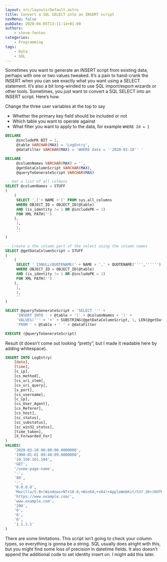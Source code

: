 ```yaml
---
layout: src/layouts/Default.astro
title: Convert a SQL SELECT into an INSERT script
navMenu: false
pubDate: 2020-04-05T13:11:14+01:00
authors:
    - steve-fenton
categories:
    - Programming
tags:
    - Data
    - SQL
---
```


Sometimes you want to generate an INSERT script from existing data, perhaps with one or two values tweaked. It’s a pain to hand-crank the INSERT when you can see exactly what you want using a SELECT statement. It’s also a bit long-winded to use SQL import/export wizards or other tools. Sometimes, you just want to convert a SQL SELECT into an INSERT script. Here’s how.

Change the three user variables at the top to say

- Whether the primary key field should be included or not
- Which table you want to operate against
- What filter you want to apply to the data, for example `WHERE Id = 1`

```sql
DECLARE 
     @includePK BIT = 1,
     @table VARCHAR(MAX) = 'LogEntry',
     @dataFilter VARCHAR(MAX) = 'WHERE date = ''2020-03-10'' '

DECLARE 
     @columnNames VARCHAR(MAX) = '',
     @getDataColumnScript VARCHAR(MAX),
     @queryToGenerateScript VARCHAR(MAX)

-- Get a list of all colmuns
SELECT @columnNames = STUFF
(
    (
     SELECT ',['+ NAME +']' FROM sys.all_columns 
     WHERE OBJECT_ID = OBJECT_ID(@table)
     AND (is_identity != 1 OR @includePK = 1)
     FOR XML PATH('')
    ),
     1,
     1,
     ''
)

-- Create a the column part of the select using the column names
SELECT @getDataColumnScript = STUFF
(
    (
     SELECT ' ISNULL(QUOTENAME(' + NAME + ',' + QUOTENAME('''','''''') + '),' + '''NULL''' + ')+'',''' + '+' FROM sys.all_columns 
     WHERE OBJECT_ID = OBJECT_ID(@table)
     AND (is_identity != 1 OR @includePK = 1)
     FOR XML PATH('')
    ),
     1,
     1,
     ''
)

SELECT @queryToGenerateScript = 'SELECT ''' +
     'INSERT INTO ' + @table + '(' + @columnNames + ')' + 
     'VALUES(''' + '+' + SUBSTRING(@getDataColumnScript, 1, LEN(@getDataColumnScript) -5) + '+' + ''')''' + ' OutputScript ' +
     'FROM ' + @table + ' ' + @dataFilter

EXECUTE (@queryToGenerateScript)
```

Result (it doesn’t come out looking “pretty”, but I made it readable here by adding whitespace).

```sql
INSERT INTO LogEntry(
    [date],
    [time],
    [s_ip],
    [cs_method],
    [cs_uri_stem],
    [cs_uri_query],
    [s_port],
    [cs_username],
    [c_ip],
    [cs_User_Agent],
    [cs_Referer],
    [cs_host],
    [sc_status],
    [sc_substatus],
    [sc_win32_status],
    [time_taken],
    [X_Forwarded_For]
)
VALUES(
    '2020-03-10 00:00:00.0000000',
    '1900-01-01 09:40:09.0000000',
    '10.150.101.104',
    'GET',
    '/some-page-name',
    '-',
    '80',
    '-',
    '0.0.0.0',
    'Mozilla/5.0+(Windows+NT+10.0;+Win64;+x64)+AppleWebKit/537.36+(KHTML,+like+Gecko)+Chrome/80.0.3987.132+Safari/537.36',
    'https://www.example.com/',
    'www.example.com',
    '200',
    '0',
    '0',
    '0',
    '1.1.1.1'
)
```

There are some limitations. This script isn’t going to check your column types, so everything is gonna be a string. SQL usually does alright with this, but you might find some loss of precision in datetime fields. It also doesn’t append the additional code to set identity insert on. I might add this later.